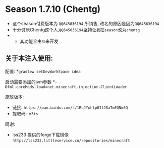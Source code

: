 # Season 1.7.10 (Chentg)

* 这个season付费版本为 `QQ645636194` 所销售, 改名的原因是因为`QQ645636194`
* 十分讨厌Chentg这个人,`QQ645636194`坚持让`我`把`season`改为`chentg`
* * 其功能全由`我`来开发


## 关于本注入使用:

配置:
*`gradlew setDevWorkSpace idea`

启动需要添加的jvm参数
*`-Dfml.coreMods.load=net.minecraft.injection.ClientLoader`

施放版本:
* 链接: `https://pan.baidu.com/s/1RLJYwhlp0IfJSaTmEQNm5Q ` 
* 提取码:` m3ts`

鸣谢:
* lss233 提供的forge下载镜像 `http://lss233.littleservice.cn/repositories/minecraft`
